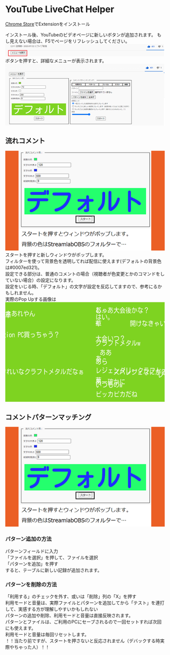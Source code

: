 # YouTube LiveChat Helper

[Chrome Store](https://chrome.google.com/webstore/detail/youtube-livechat-helper/dihhkdapcdefppaikipkkcfnaieagnmm)でExtensionをインストール

インストール後、YouTubeのビデオページに新しいボタンが追加されます。
もし見えない場合は、F5でページをリフレッシュしてください。<br>
![button](https://github.com/scarletdango1204/youtube_livechat_helper/blob/master/img/troggle.png)<br>
ボタンを押すと、詳細なメニューが表示されます。<br>
![button](https://github.com/scarletdango1204/youtube_livechat_helper/blob/master/img/troggle_b.png)

## 流れコメント
![flowComment](https://github.com/scarletdango1204/youtube_livechat_helper/blob/master/img/set_commet.png)<br>
スタートを押すと新しウィンドウがポップします。<br>
フィルターを使って背景色を透明してれば配信に使えます(デフォルトの背景色は#0007ed321)。<br>
設定できる部分は、普通のコメントの場合（視聴者が色変更とかのコマンドをしていない場合）の設定になります。<br>
設定をいじる時、「デフォルト」の文字が設定を反応してますので、参考にるかもしれません。<br>
実際のPop Upする画像は<br>
![flowComment](https://github.com/scarletdango1204/youtube_livechat_helper/blob/master/img/description_2.png)<br>

## コメントパターンマッチング
![flowComment](https://github.com/scarletdango1204/youtube_livechat_helper/blob/master/img/set_commet.png)<br>
### パターン追加の方法
パターンフィールドに入力<br>
「ファイルを選択」を押して、ファイルを選択<br>
「パターンを追加」を押す<br>
すると、テーブルに新しい記録が追加されます。<br>
### パターンを削除の方法
「利用する」のチェックを外す、或いは「削除」列の「X」を押す<br>
利用モードと音量は、実際ファイルとパターンを追加してから「テスト」を連打して、実感する方が理解しやすいかもしれない<br>
パターンの追加や削除、利用モードと音量は直接反映されます。<br>
パターンとファイルは、ご利用のPCにセーブされるので一回セットすれば次回にも使えます。<br>
利用モードと音量は毎回リセットします。<br>
！！当たり前ですが、スタートを押さないと反応されません（デバックする時実際やちゃった人）！！
